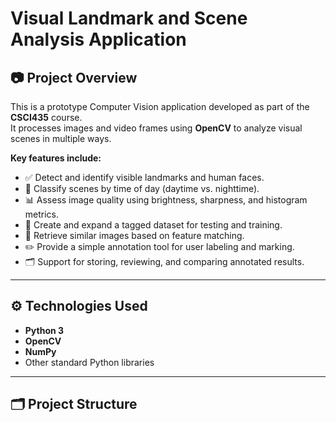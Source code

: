 # Visual Landmark and Scene Analysis Application

## 📷 Project Overview

This is a prototype Computer Vision application developed as part of the **CSCI435** course.  
It processes images and video frames using **OpenCV** to analyze visual scenes in multiple ways.

**Key features include:**
- ✅ Detect and identify visible landmarks and human faces.
- 🌙 Classify scenes by time of day (daytime vs. nighttime).
- 📊 Assess image quality using brightness, sharpness, and histogram metrics.
- 📁 Create and expand a tagged dataset for testing and training.
- 🔗 Retrieve similar images based on feature matching.
- ✏️ Provide a simple annotation tool for user labeling and marking.
- 🗂️ Support for storing, reviewing, and comparing annotated results.

---

## ⚙️ Technologies Used

- **Python 3**
- **OpenCV**
- **NumPy**
- Other standard Python libraries

---

## 🗂️ Project Structure


